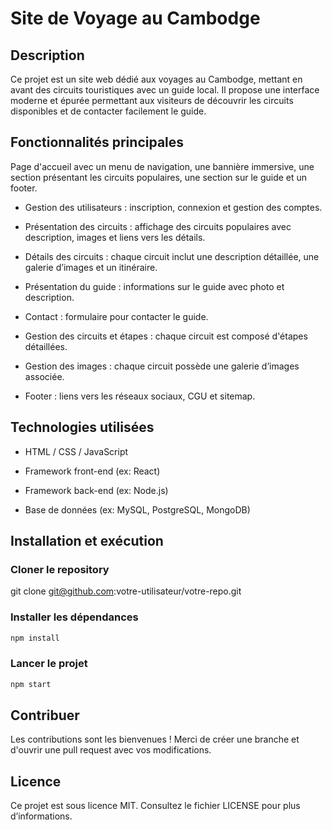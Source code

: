 # Site de Voyage au Cambodge

## Description

Ce projet est un site web dédié aux voyages au Cambodge, mettant en avant des circuits touristiques avec un guide local. Il propose une interface moderne et épurée permettant aux visiteurs de découvrir les circuits disponibles et de contacter facilement le guide.

## Fonctionnalités principales

Page d'accueil avec un menu de navigation, une bannière immersive, une section présentant les circuits populaires, une section sur le guide et un footer.

- Gestion des utilisateurs : inscription, connexion et gestion des comptes.

- Présentation des circuits : affichage des circuits populaires avec description, images et liens vers les détails.

- Détails des circuits : chaque circuit inclut une description détaillée, une galerie d’images et un itinéraire.

- Présentation du guide : informations sur le guide avec photo et description.

- Contact : formulaire pour contacter le guide.

- Gestion des circuits et étapes : chaque circuit est composé d'étapes détaillées.

- Gestion des images : chaque circuit possède une galerie d’images associée.

- Footer : liens vers les réseaux sociaux, CGU et sitemap.

## Technologies utilisées

- HTML / CSS / JavaScript

- Framework front-end (ex: React)

- Framework back-end (ex: Node.js)

- Base de données (ex: MySQL, PostgreSQL, MongoDB)

## Installation et exécution

### Cloner le repository

git clone <git@github.com>:votre-utilisateur/votre-repo.git

### Installer les dépendances

```bash
npm install
```

### Lancer le projet

```bash
npm start
```

## Contribuer

Les contributions sont les bienvenues ! Merci de créer une branche et d'ouvrir une pull request avec vos modifications.

## Licence

Ce projet est sous licence MIT. Consultez le fichier LICENSE pour plus d’informations.
